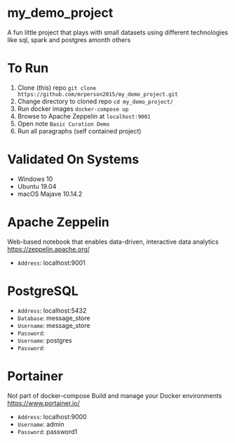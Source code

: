 # my_demo_project
A fun little project that plays with small datasets using different technologies like sql, spark and postgres amonth others

# To Run
1. Clone (this) repo ```git clone https://github.com/mrperson2015/my_demo_project.git```
1. Change directory to cloned repo ```cd my_demo_project/```
1. Run docker images ```docker-compose up```
1. Browse to Apache Zeppelin at ```localhost:9001```
1. Open note ```Basic Curation Demo```
1. Run all paragraphs (self contained project)

# Validated On Systems
* Windows 10
* Ubuntu 19.04
* macOS Majave 10.14.2

# Apache Zeppelin
Web-based notebook that enables data-driven,  interactive data analytics
https://zeppelin.apache.org/
* ```Address```:  localhost:9001

# PostgreSQL
* ```Address```:  localhost:5432
* ```Database```: message_store
* ```Username```: message_store
* ```Password```: 
* ```Username```: postgres
* ```Password```: 

# Portainer
Not part of docker-compose
Build and manage your Docker environments
https://www.portainer.io/
* ```Address```:  localhost:9000
* ```Username```: admin
* ```Password```: password1
